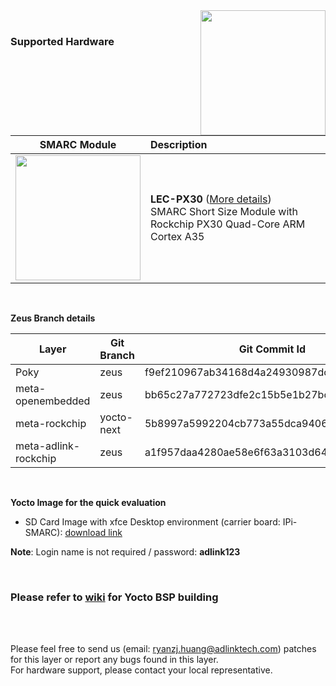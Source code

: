 <img src="https://www.linaro.org/assets/images/projects/yocto-project.png" width="200" align="right">
<br>

### Supported Hardware


|                       SMARC Module                       | Description                                                  |
| :------------------------------------------------------: | :----------------------------------------------------------- |
| <img src="https://i.imgur.com/0blWdgg.png" width="200"/> | **LEC-PX30** ([More details](https://www.adlinktech.com/Products/Computer_on_Modules/SMARC/LEC-PX30?lang=en))  <br />     SMARC Short Size Module with Rockchip PX30 Quad-Core ARM Cortex A35<br /> |

<br />



**Zeus Branch details**

| **Layer**            | **Git Branch** | **Git Commit Id**                         |
| -------------------- | -------------- | ----------------------------------------- |
| Poky                 | zeus           | f9ef210967ab34168d4a24930987dc0731baf56f  |
| meta-openembedded    | zeus           | bb65c27a772723dfe2c15b5e1b27bcc1a1ed884c  |
| meta-rockchip        | yocto-next     | 5b8997a5992204cb773a55dca9406c0f95a4d061a |
| meta-adlink-rockchip | zeus           | a1f957daa4280ae58e6f63a3103d64a3e5799ac0  |


<br />

**Yocto Image for the quick evaluation**

* SD Card Image with xfce Desktop environment (carrier board: IPi-SMARC): [download link](https://hq0epm0west0us0storage.blob.core.windows.net/development/LEC-PX30/Images/Yocto/v1.0.6-20200320/LEC-PX30-IPi-SMARC_Yocto-Zeus-v1.0_SD_20200320.zip)

**Note**: Login name is not required / password: **adlink123** 

<br />

### Please refer to [wiki](https://github.com/ADLINK/meta-adlink-rockchip/wiki) for Yocto BSP building

<br>
<br>


Please feel free to send us (email: ryanzj.huang@adlinktech.com) patches for this layer or report any bugs found in this layer. 
<br> For hardware support, please contact your local representative.
